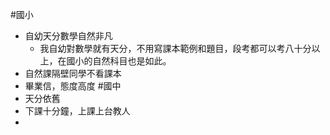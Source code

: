 #國小
 - 自幼天分數學自然非凡
    - 我自幼對數學就有天分，不用寫課本範例和題目，段考都可以考八十分以上，在國小的自然科目也是如此。 
 - 自然課隔壁同學不看課本
 - 畢業信，態度高度
#國中
 - 天分依舊
 - 下課十分鐘，上課上台教人
 - 

